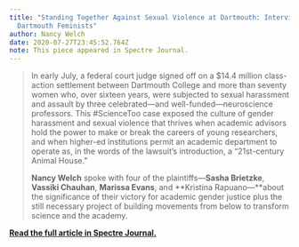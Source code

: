 ```yaml
---
title: "Standing Together Against Sexual Violence at Dartmouth: Interview with
  Dartmouth Feminists"
author: Nancy Welch
date: 2020-07-27T23:45:52.764Z
note: This piece appeared in Spectre Journal.
---
```

> In early July, a federal court judge signed off on a $14.4 million class-action settlement between Dartmouth College and more than seventy women who, over sixteen years, were subjected to sexual harassment and assault by three celebrated—and well-funded—neuroscience professors. This #ScienceToo case exposed the culture of gender harassment and sexual violence that thrives when academic advisors hold the power to make or break the careers of young researchers, and when higher-ed institutions permit an academic department to operate as, in the words of the lawsuit’s introduction, a “21st-century Animal House.”
>
> **Nancy Welch** spoke with four of the plaintiffs—**Sasha Brietzke**, **Vassiki Chauhan**, **Marissa Evans**, and **Kristina Rapuano—**about the significance of their victory for academic gender justice plus the still necessary project of building movements from below to transform science and the academy.

**[Read the full article in Spectre Journal.](https://spectrejournal.com/standing-together-against-sexual-violence-at-dartmouth/)**